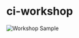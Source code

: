 # ci-workshop
![Workshop Sample](https://github.com/kxngHunter/ci-workshop/actions/workflows/sample.yml/badge.svg)
